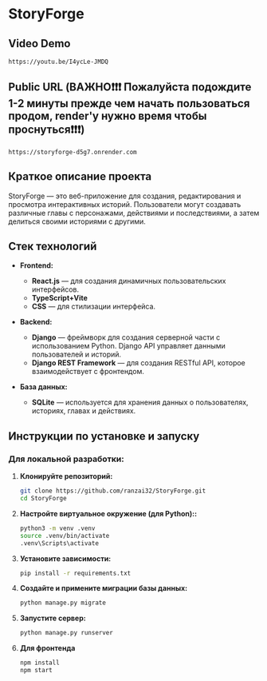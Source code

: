 # StoryForge

## Video Demo

    https://youtu.be/I4ycLe-JMDQ

## Public URL (ВАЖНО❗❗❗ Пожалуйста подождите 1-2 минуты прежде чем начать пользоваться продом, render'у нужно время чтобы проснуться❗❗❗)

    https://storyforge-d5g7.onrender.com

## Краткое описание проекта

StoryForge — это веб-приложение для создания, редактирования и просмотра интерактивных историй. Пользователи могут создавать различные главы с персонажами, действиями и последствиями, а затем делиться своими историями с другими.

## Стек технологий

- **Frontend:**
  - **React.js** — для создания динамичных пользовательских интерфейсов.
  - **TypeScript+Vite** 
  - **CSS** — для стилизации интерфейса.

- **Backend:**
  - **Django** — фреймворк для создания серверной части с использованием Python. Django API управляет данными пользователей и историй.
  - **Django REST Framework** — для создания RESTful API, которое взаимодействует с фронтендом.

- **База данных:**
  - **SQLite** — используется для хранения данных о пользователях, историях, главах и действиях.


## Инструкции по установке и запуску

### Для локальной разработки:

1. **Клонируйте репозиторий:**

   ```bash
   git clone https://github.com/ranzai32/StoryForge.git
   cd StoryForge

2. **Настройте виртуальное окружение (для Python)::**
    ```bash
    python3 -m venv .venv
    source .venv/bin/activate 
    .venv\Scripts\activate  

3. **Установите зависимости:**

    ```bash
    pip install -r requirements.txt

4. **Создайте и примените миграции базы данных:**

    ```bash
    python manage.py migrate

5. **Запустите сервер:**

    ```bash
    python manage.py runserver

6. **Для фронтенда**
    
    ```bash
    npm install
    npm start

